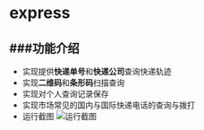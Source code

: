 # express

###功能介绍
-------------------------------
* 实现提供<b>快递单号</b>和<b>快递公司</b>查询快递轨迹
* 实现<b>二维码</b>和<b>条形码</b>扫描查询
* 实现对个人查询记录保存
* 实现市场常见的国内与国际快递电话的查询与拨打
* 运行截图
![运行截图](http://upload-images.jianshu.io/upload_images/1156494-8769003c91cb54cd.gif?imageMogr2/auto-orient/strip)
